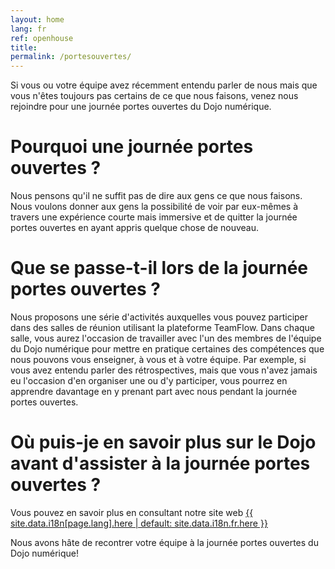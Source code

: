 ```yaml
---
layout: home
lang: fr
ref: openhouse
title:  
permalink: /portesouvertes/
---
```


Si vous ou votre équipe avez récemment entendu parler de nous mais que vous n'êtes toujours pas certains de ce que nous faisons, venez nous rejoindre pour une journée portes ouvertes du Dojo numérique.

# Pourquoi une journée portes ouvertes ?

Nous pensons qu'il ne suffit pas de dire aux gens ce que nous faisons. Nous voulons donner aux gens la possibilité de voir par eux-mêmes à travers une expérience courte mais immersive et de quitter la journée portes ouvertes en ayant appris quelque chose de nouveau.

# Que se passe-t-il lors de la journée portes ouvertes ?

Nous proposons une série d'activités auxquelles vous pouvez participer dans des salles de réunion utilisant la plateforme TeamFlow. Dans chaque salle, vous aurez l'occasion de travailler avec l'un des membres de l'équipe du Dojo numérique pour mettre en pratique certaines des compétences que nous pouvons vous enseigner, à vous et à votre équipe. Par exemple, si vous avez entendu parler des rétrospectives, mais que vous n'avez jamais eu l'occasion d'en organiser une ou d'y participer, vous pourrez en apprendre davantage en y prenant part avec nous pendant la journée portes ouvertes.

# Où puis-je en savoir plus sur le Dojo avant d'assister à la journée portes ouvertes ?

Vous pouvez en savoir plus en consultant notre site web <a href="{{ site.data.i18n[page.lang].learn_url | default: site.data.i18n.en.learn_url }}" aria-label="{{ site.data.i18n[page.lang].here | default: site.data.i18n.en.here }}\">{{ site.data.i18n[page.lang].here | default: site.data.i18n.fr.here }} </a>

Nous avons hâte de recontrer votre équipe à la journée portes ouvertes du Dojo numérique!